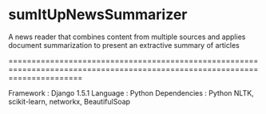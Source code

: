 sumItUpNewsSummarizer
=====================

A news reader that combines content from multiple sources and applies document summarization to present an extractive summary of articles

============================================================================================================================

Framework : Django 1.5.1
Language : Python
Dependencies : Python NLTK, scikit-learn, networkx, BeautifulSoap


        
